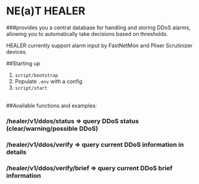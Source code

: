 # NE(a)T HEALER 
###provides you a central database for handling and storing DDoS alarms, allowing you to automatically take decisions based on thresholds.

HEALER currently support alarm input by FastNetMon and Plixer Scrutinizer devices.

##Starting up

1. `script/bootstrap`
2. Populate `.env` with a config
3. `script/start`

<br>
##Available functions and examples:

### /healer/v1/ddos/status => query DDoS status (clear/warning/possible DDoS)

### /healer/v1/ddos/verify => query current DDoS information in details

### /healer/v1/ddos/verify/brief => query current DDoS brief information
